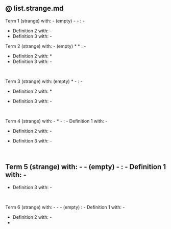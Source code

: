 ## @ list.strange.md

Term 1 (strange) with: - (empty) - -
: -
  - Definition 2 with: -
  - Definition 3 with: -

Term 2 (strange) with: - (empty) * *
: -
  * Definition 2 with: *
  * Definition 3 with: -

<br>

Term 3 (strange) with: (empty) * -
: -
  * Definition 2 with: *
  - Definition 3 with: -

<br>

Term 4 (strange) with: - * -
: - Definition 1 with: -
  * Definition 2 with: -
  - Definition 3 with: -

<br>

Term 5 (strange) with: - - (empty) -
: - Definition 1 with: -
  -
  - Definition 3 with: -

<br>

Term 6 (strange) with: - - - (empty)
: - Definition 1 with: -
  - Definition 2 with: -
  -
